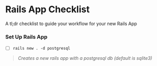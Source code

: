 # Rails App Checklist
A tl;dr checklist to guide your workflow for your new Rails App

### Set Up Rails App

- [ ] `rails new . -d postgresql`

> _Creates a new rails app with a postgresql db (default is sqlite3)_
